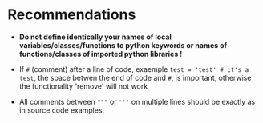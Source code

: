 # Recommendations
- **Do not define identically your names of local variables/classes/functions to python keywords or names of functions/classes of imported python libraries !**

- If `#` (comment) after a line of code, exaemple `test = 'test' # it's a test`, the space betwen the end of code and `#`, is important, otherwise the functionality 'remove' will not work

- All comments between `"""` or `'''` on multiple lines should be exactly as in source code examples.
